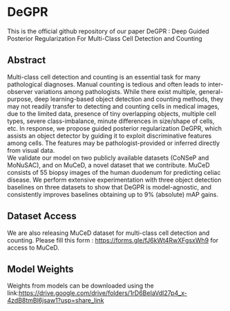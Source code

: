 # DeGPR
This is the official github repository of our paper DeGPR : Deep Guided Posterior Regularization For Multi-Class Cell Detection and Counting

## Abstract
Multi-class cell detection and counting is an essential task for many pathological diagnoses. Manual counting is tedious and often leads to inter-observer variations among pathologists. While there exist multiple, general-purpose, deep learning-based object detection and counting methods, they may not readily transfer to detecting and counting cells in medical images, due to the limited data, presence of tiny overlapping objects, multiple cell types, severe class-imbalance, minute differences in size/shape of cells, etc. In response,  we propose guided posterior regularization  DeGPR, which assists an object detector by guiding it to exploit discriminative features among cells. The features may be pathologist-provided or inferred directly from visual data.  
We validate our model on two publicly available datasets (CoNSeP and MoNuSAC), and on MuCeD, a novel dataset that we contribute. MuCeD consists of 55 biopsy images of the human duodenum for predicting celiac disease. We perform extensive experimentation with three object detection  baselines on three datasets to show that DeGPR is model-agnostic, and consistently improves baselines obtaining up to 9% (absolute) mAP gains. 

## Dataset Access
We are also releasing MuCeD dataset for multi-class cell detection and counting.
Please fill this form : https://forms.gle/fJ6kWt4RwXFgsxWh9 for access to MuCeD.

## Model Weights 
Weights from models can be downloaded using the link:https://drive.google.com/drive/folders/1rD6BeIaVdl27p4_x-4zdB8tmBl6jsaw1?usp=share_link
